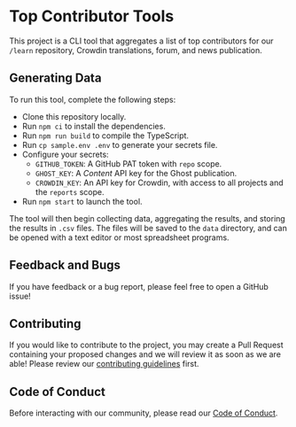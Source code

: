# Top Contributor Tools

This project is a CLI tool that aggregates a list of top contributors for our `/learn` repository, Crowdin translations, forum, and news publication.

## Generating Data

To run this tool, complete the following steps:

- Clone this repository locally.
- Run `npm ci` to install the dependencies.
- Run `npm run build` to compile the TypeScript.
- Run `cp sample.env .env` to generate your secrets file.
- Configure your secrets:
  - `GITHUB_TOKEN`: A GitHub PAT token with `repo` scope.
  - `GHOST_KEY`: A _Content_ API key for the Ghost publication.
  - `CROWDIN_KEY`: An API key for Crowdin, with access to all projects and the `reports` scope.
- Run `npm start` to launch the tool.

The tool will then begin collecting data, aggregating the results, and storing the results in `.csv` files. The files will be saved to the `data` directory, and can be opened with a text editor or most spreadsheet programs.

## Feedback and Bugs

If you have feedback or a bug report, please feel free to open a GitHub issue!

## Contributing

If you would like to contribute to the project, you may create a Pull Request containing your proposed changes and we will review it as soon as we are able! Please review our [contributing guidelines](CONTRIBUTING.md) first.

## Code of Conduct

Before interacting with our community, please read our [Code of Conduct](CODE_OF_CONDUCT.md).
